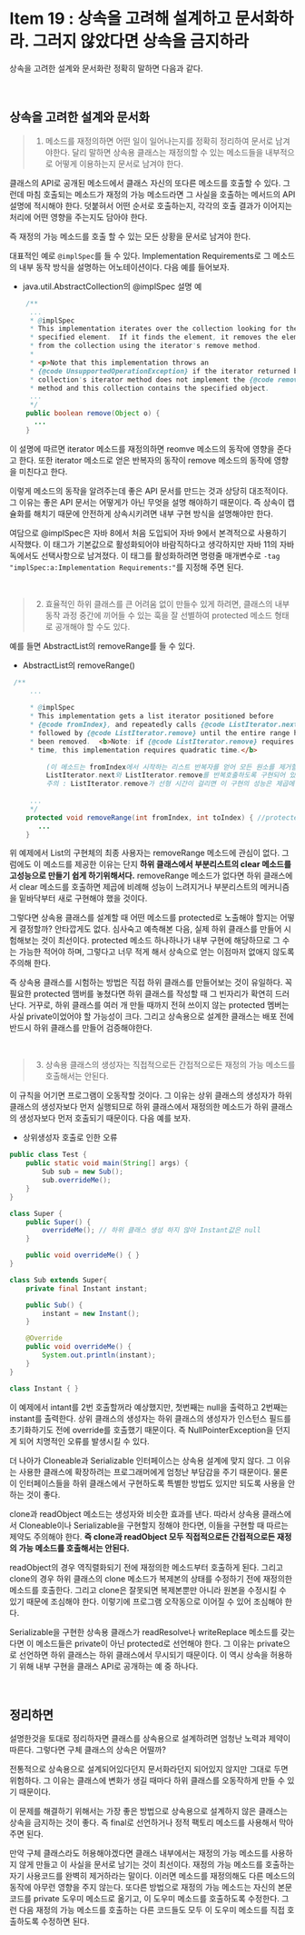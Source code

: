 # Item 19 : 상속을 고려해 설계하고 문서화하라. 그러지 않았다면 상속을 금지하라

 상속을 고려한 설계와 문서화란 정확히 말하면 다음과 같다.

<br>

## 상속을 고려한 설계와 문서화

> 1. 메소드를 재정의하면 어떤 일이 일어나는지를 정확히 정리하여 문서로 남겨야한다. 달리 말하면 상속용 클래스는 재정의할 수 있는 메소드들을 내부적으로 어떻게 이용하는지 문서로 남겨야 한다.

 클래스의 API로 공개된 메소드에서 클래스 자신의 또다른 메소드를 호출할 수 있다. 그런데 마침 호출되는 메소드가 재정의 가능 메소드라면 그 사실을 호출하는 메서드의 API 설명에 적시해야 한다. 덧붙혀서 어떤 순서로 호출하는지, 각각의 호출 결과가 이어지는 처리에 어떤 영향을 주는지도 담아야 한다.

 즉 재정의 가능 메소드를 호출 할 수 있는 모든 상황을 문서로 남겨야 한다.

 대표적인 예로 `@implSpec`를 들 수 있다. Implementation Requirements로 그 메소드의 내부 동작 방식을 설명하는 어노테이션이다. 다음 예를 들어보자.

* java.util.AbstractCollection의 @implSpec 설명 예

```java
    /**
     ...
     * @implSpec
     * This implementation iterates over the collection looking for the
     * specified element.  If it finds the element, it removes the element
     * from the collection using the iterator's remove method.
     *
     * <p>Note that this implementation throws an
     * {@code UnsupportedOperationException} if the iterator returned by this
     * collection's iterator method does not implement the {@code remove}
     * method and this collection contains the specified object.
   	 ...
     */
    public boolean remove(Object o) {
      ...
    }
```

 이 설명에 따르면 iterator 메소드를 재정의하면 reomve 메소드의 동작에 영향을 준다고 한다. 또한 iterator 메소드로 얻은 반복자의 동작이 remove 메소드의 동작에 영향을 미친다고 한다. 

 이렇게 메소드의 동작을 알려주는데 좋은 API 문서를 만드는 것과 상당히 대조적이다. 그 이유는 좋은 API 문서는 어떻게가 아닌 무엇을 설명 해야하기 때문이다. 즉 상속이 캡슐화를 해치기 때문에 안전하게 상속시키려면 내부 구현 방식을 설명해야만 한다.

 여담으로 @implSpec은 자바 8에서 처음 도입되어 자바 9에서 본격적으로 사용하기 시작했다. 이 태그가 기본값으로 활성화되어야 바람직하다고 생각하지만 자바 11의 자바독에서도 선택사항으로 남겨졌다. 이 태그를 활성화하려면 명령줄 매개변수로 `-tag "implSpec:a:Implementation Requirements:"`를 지정해 주면 된다.

<br>

> 2. 효율적인 하위 클래스를 큰 어려움 없이 만들수 있게 하려면, 클래스의 내부 동작 과정 중간에 끼어들 수 있는 훅을 잘 선별하여 protected 메소드 형태로 공개해야 할 수도 있다.

 예를 들면 AbstractList의 removeRange를 들 수 있다.

* AbstractList의 removeRange()

```java
 /**
     ...
     
     * @implSpec
     * This implementation gets a list iterator positioned before
     * {@code fromIndex}, and repeatedly calls {@code ListIterator.next}
     * followed by {@code ListIterator.remove} until the entire range has
     * been removed.  <b>Note: if {@code ListIterator.remove} requires linear
     * time, this implementation requires quadratic time.</b>
     
		 (이 메소드는 fromIndex에서 시작하는 리스트 반복자를 얻어 모든 원소를 제거할 때까지 
		 ListIterator.next와 ListIterator.remove를 반복호출하도록 구현되어 있다.
		 주의 : ListIterator.remove가 선형 시간이 걸리면 이 구현의 성능은 제곱에 비례한다.)
		 
     ...
     */
    protected void removeRange(int fromIndex, int toIndex) { //protected 필드
       ...
    }
```

 위 예제에서 List의 구현체의 최종 사용자는 removeRange 메소드에 관심이 없다. 그럼에도 이 메소드를 제공한 이유는 단지 **하위 클래스에서 부분리스트의 clear 메소드를 고성능으로 만들기 쉽게 하기위해서다.** removeRange 메소드가 없다면 하위 클래스에서 clear 메소드를 호출하면 제곱에 비례해 성능이 느려지거나 부분리스트의 메커니즘을 밑바닥부터 새로 구현해야 했을 것이다.

 그렇다면 상속용 클래스를 설계할 때 어떤 메소드를 protected로 노출해야 할지는 어떻게 결정할까? 안타깝게도 없다. 심사숙고 예측해본 다음, 실제 하위 클래스를 만들어 시험해보는 것이 최선이다. protected 메소드 하나하나가 내부 구현에 해당하므로 그 수는 가능한 적어야 하며, 그렇다고 너무 적게 해서 상속으로 얻는 이점마저 없애지 않도록 주의해 한다.

 즉 상속용 클래스를 시험하는 방법은 직접 하위 클래스를 만들어보는 것이 유일하다. 꼭 필요한 protected 맴버를 놓쳤다면 하위 클래스를 작성할 때 그 빈자리가 확연히 드러난다. 거꾸로, 하위 클래스를 여러 개 만들 때까지 전혀 쓰이지 않는 protected 멤버는 사실 private이었어야 할 가능성이 크다. 그리고 상속용으로 설계한 클래스는 배포 전에 반드시 하위 클래스를 만들어 검증해야한다.

<br>

> 3. 상속용 클래스의 생성자는 직접적으로든 간접적으로든 재정의 가능 메소드를 호출해서는 안된다.

 이 규칙을 어기면 프로그램이 오동작할 것이다. 그 이유는 상위 클래스의 생성자가 하위 클래스의 생성자보다 먼저 실행되므로 하위 클래스에서 재정의한 메소드가 하위 클래스의 생성자보다 먼저 호출되기 때문이다. 다음 예를 보자.

* 상위생성자 호출로 인한 오류

```java
public class Test {
    public static void main(String[] args) {
        Sub sub = new Sub();
        sub.overrideMe();
    }
}

class Super {
    public Super() {
        overrideMe(); // 하위 클래스 생성 하지 않아 Instant값은 null
    }

    public void overrideMe() { }
}

class Sub extends Super{
    private final Instant instant;

    public Sub() {
        instant = new Instant();
    }

    @Override
    public void overrideMe() {
        System.out.println(instant);
    }
}

class Instant { }
```

 이 예제에서 intant를 2번 호출할꺼라 예상했지만, 첫번째는 null을 출력하고 2번째는 instant를 출력한다. 상위 클래스의 생성자는 하위 클래스의 생성자가 인스턴스 필드를 초기화하기도 전에 override를 호출했기 때문이다. 즉 NullPointerException을 던지게 되어 치명적인 오류를 발생시킬 수 있다.

 더 나아가 Cloneable과 Serializable 인터페이스는 상속용 설계에 맞지 않다. 그 이유는 사용한 클래스에 확장하려는 프로그래머에게 엄청난 부담감을 주기 때문이다. 물론 이 인터페이스들을 하위 클래스에서 구현하도록 특별한 방법도 있지만 되도록 사용을 안하는 것이 좋다.

 clone과 readObject 메소드는 생성자와 비슷한 효과를 낸다. 따라서 상속용 클래스에서 Cloneable이나 Serializable을 구현할지 정해야 한다면, 이들을 구현할 때 따르는 제약도 주의해야 한다. **즉 clone과 readObject 모두 직접적으로든 간접적으로든 재정의 가능 메소드를 호출해서는 안된다.** 

 readObject의 경우 역직렬화되기 전에 재정의한 메소드부터 호출하게 된다. 그리고 clone의 경우 하위 클래스의 clone 메소드가 복제본의 상태를 수정하기 전에 재정의한 메소드를 호출한다. 그리고 clone은 잘못되면 복제본뿐만 아니라 원본을 수정시킬 수 있기 때문에 조심해야 한다. 이렇기에 프로그램 오작동으로 이어질 수 있어 조심해야 한다.

 Serializable을 구현한 상속용 클래스가 readResolve나 writeReplace 메소드를 갖는다면 이 메소드들은 private이 아닌 protected로 선언해야 한다. 그 이유는 private으로 선언하면 하위 클래스는 하위 클래스에서 무시되기 때문이다. 이 역시 상속을 허용하기 위해 내부 구현을 클래스 API로 공개하는 예 중 하나다.

<br>

## 정리하면

 설명한것을 토대로 정리하자면 클래스를 상속용으로 설계하려면 엄청난 노력과 제약이 따른다. 그렇다면 구체 클래스의 상속은 어떨까? 

 전통적으로 상속용으로 설계되어있다던지 문서화라던지 되어있지 않지만 그대로 두면 위험하다. 그 이유는 클래스에 변화가 생길 때마다 하위 클래스를 오동작하게 만들 수 있기 때문이다. 

 이 문제를 해결하기 위해서는 가장 좋은 방법으로 상속용으로 설계하지 않은 클래스는 상속을 금지하는 것이 좋다. 즉 final로 선언하거나 정적 팩토리 메소드를 사용해서 막아주면 된다. 

 만약 구체 클래스라도 허용해야겠다면 클래스 내부에서는 재정의 가능 메소드를 사용하지 않게 만들고 이 사실을 문서로 남기는 것이 최선이다. 재정의 가능 메소드를 호출하는 자기 사용코드를 완벽히 제거하라는 말이다. 이러면 메소드를 재정의해도 다른 메소드의 동작에 아무런 영향을 주지 않는다. 또다른 방법으로 재정의 가능 메소드는 자신의 본문 코드를 private 도우미 메소드로 옮기고, 이 도우미 메소드를 호출하도록 수정한다. 그런 다음 재정의 가능 메소드를 호출하는 다른 코드들도 모두 이 도우미 메소드를 직접 호출하도록 수정하면 된다.

